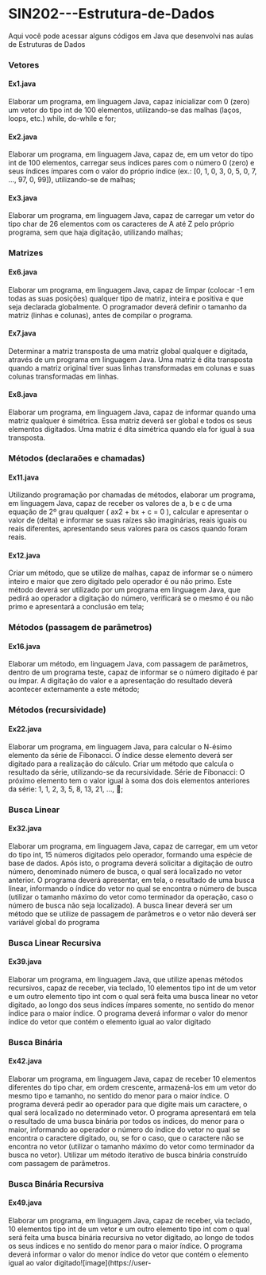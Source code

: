 # SIN202---Estrutura-de-Dados
Aqui você pode acessar alguns códigos em Java que desenvolvi nas aulas de Estruturas de Dados

### Vetores
#### Ex1.java 
Elaborar um programa, em linguagem Java, capaz inicializar com 0 (zero) um vetor do tipo int de 100 elementos, utilizando-se das malhas (laços, loops, etc.) while, do-while e for;
#### Ex2.java
Elaborar um programa, em linguagem Java, capaz de, em um vetor do tipo int de 100 elementos, carregar seus índices pares com o número 0 (zero) e seus índices ímpares com o valor do próprio índice (ex.: [0, 1, 0, 3, 0, 5, 0, 7, ..., 97, 0, 99]), utilizando-se de malhas;
#### Ex3.java
Elaborar um programa, em linguagem Java, capaz de carregar um vetor do tipo char de 26 elementos com os caracteres de A até Z pelo próprio programa, sem que haja digitação, utilizando malhas;

### Matrizes
#### Ex6.java 
Elaborar um programa, em linguagem Java, capaz de limpar (colocar -1 em todas as suas posições) qualquer tipo de matriz, inteira e positiva e que seja declarada globalmente. O programador deverá definir o tamanho da matriz (linhas e colunas), antes de compilar o programa.
#### Ex7.java
Determinar a matriz transposta de uma matriz global qualquer e digitada, através de um programa em linguagem Java. Uma matriz é dita transposta quando a matriz original tiver suas linhas transformadas em colunas e suas colunas transformadas em linhas.
#### Ex8.java
Elaborar um programa, em linguagem Java, capaz de informar quando uma matriz qualquer é simétrica. Essa matriz deverá ser global e todos os seus elementos digitados. Uma matriz é dita simétrica quando ela for igual à sua transposta.

### Métodos (declaraões e chamadas)
#### Ex11.java 
Utilizando programação por chamadas de métodos, elaborar um programa, em linguagem Java, capaz de receber os valores de a, b e c de uma equação de 2º grau qualquer ( ax2 + bx + c = 0 ), calcular e apresentar o valor de (delta) e informar se suas raízes são imaginárias, reais iguais ou reais diferentes, apresentando seus valores para os casos quando foram reais.
#### Ex12.java 
Criar um método, que se utilize de malhas, capaz de informar se o número inteiro e maior que zero digitado pelo operador é ou não primo. Este método deverá ser utilizado por um programa em linguagem Java, que pedirá ao operador a digitação do número, verificará se o mesmo é ou não primo e apresentará a conclusão em tela;

### Métodos (passagem de parâmetros)
#### Ex16.java 
Elaborar um método, em linguagem Java, com passagem de parâmetros, dentro de um programa teste, capaz de informar se o número digitado é par ou ímpar. A digitação do valor e a apresentação do resultado deverá acontecer externamente a este método; 

### Métodos (recursividade)
#### Ex22.java 
Elaborar um programa, em linguagem Java, para calcular o N-ésimo elemento da série de Fibonacci. O índice desse elemento deverá ser digitado para a realização do cálculo. Criar um método que calcula o resultado da série, utilizando-se da recursividade. Série de Fibonacci: O próximo elemento tem o valor igual à soma dos dois elementos anteriores da série: 1, 1, 2, 3, 5, 8, 13, 21, ..., ;

### Busca Linear
#### Ex32.java 
Elaborar um programa, em linguagem Java, capaz de carregar, em um vetor do tipo int, 15 números digitados pelo operador, formando uma espécie de base de dados. Após isto, o programa deverá solicitar a digitação de outro número, denominado número de busca, o qual será localizado no vetor anterior. O programa deverá apresentar, em tela, o resultado de uma busca linear, informando o índice do vetor no qual se encontra o número de busca (utilizar o tamanho máximo do vetor como terminador da operação, caso o número de busca não seja localizado). A busca linear deverá ser um método que se utilize de passagem de parâmetros e o vetor não deverá ser variável global do programa

### Busca Linear Recursiva
#### Ex39.java 
Elaborar um programa, em linguagem Java, que utilize apenas métodos recursivos, capaz de receber, via teclado, 10 elementos tipo int de um vetor e um outro elemento tipo int com o qual será feita uma busca linear no vetor digitado, ao longo dos seus índices ímpares somente, no sentido do menor índice para o maior índice. O programa deverá informar o valor do menor índice do vetor que contém o elemento igual ao valor digitado


### Busca Binária
#### Ex42.java 
Elaborar um programa, em linguagem Java, capaz de receber 10 elementos diferentes do tipo char, em ordem crescente, armazená-los em um vetor do mesmo tipo e tamanho, no sentido do menor para o maior índice. O programa deverá pedir ao operador para que digite mais um caractere, o qual será localizado no determinado vetor. O programa apresentará em tela o resultado de uma busca binária por todos os índices, do menor para o maior, informando ao operador o número do índice do vetor no qual se encontra o caractere digitado, ou, se for o caso, que o caractere não se encontra no vetor (utilizar o tamanho máximo do vetor como terminador da busca no vetor). Utilizar um método iterativo de busca binária construído com passagem de parâmetros.

### Busca Binária Recursiva
#### Ex49.java 
Elaborar um programa, em linguagem Java, capaz de receber, via teclado, 10 elementos tipo int de um vetor e um outro elemento tipo int com o qual será feita uma busca binária recursiva no vetor digitado, ao longo de todos os seus índices e no sentido do menor para o maior índice. O programa deverá informar o valor do menor índice do vetor que contém o elemento igual ao valor digitado![image](https://user-








